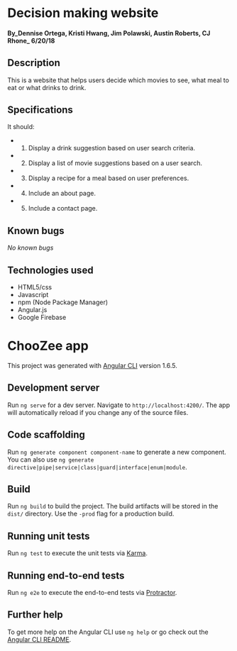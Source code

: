 # Decision making website #

#### By_**Dennise Ortega, Kristi Hwang, Jim Polawski, Austin Roberts, CJ Rhone**_ 6/20/18

## Description ##

This is a website that helps users decide which movies to see, what meal to eat or what drinks to drink.

## Specifications ##
It should:

* 1. Display a drink suggestion based on user search criteria.
* 2. Display a list of movie suggestions based on a user search.
* 3. Display a recipe for a meal based on user preferences.
* 4. Include an about page.
* 5. Include a contact page.

## Known bugs ##

_No known bugs_

## Technologies used ##
* HTML5/css
* Javascript
* npm (Node Package Manager)
* Angular.js
* Google Firebase

# ChooZee app

This project was generated with [Angular CLI](https://github.com/angular/angular-cli) version 1.6.5.

## Development server

Run `ng serve` for a dev server. Navigate to `http://localhost:4200/`. The app will automatically reload if you change any of the source files.

## Code scaffolding

Run `ng generate component component-name` to generate a new component. You can also use `ng generate directive|pipe|service|class|guard|interface|enum|module`.

## Build

Run `ng build` to build the project. The build artifacts will be stored in the `dist/` directory. Use the `-prod` flag for a production build.

## Running unit tests

Run `ng test` to execute the unit tests via [Karma](https://karma-runner.github.io).

## Running end-to-end tests

Run `ng e2e` to execute the end-to-end tests via [Protractor](http://www.protractortest.org/).

## Further help

To get more help on the Angular CLI use `ng help` or go check out the [Angular CLI README](https://github.com/angular/angular-cli/blob/master/README.md).
